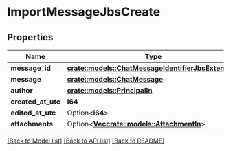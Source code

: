 # ImportMessageJbsCreate

## Properties

Name | Type | Description | Notes
------------ | ------------- | ------------- | -------------
**message_id** | [**crate::models::ChatMessageIdentifierJbsExternalId**](ChatMessageIdentifierJbsExternalId.md) |  | 
**message** | [**crate::models::ChatMessage**](ChatMessage.md) |  | 
**author** | [**crate::models::PrincipalIn**](PrincipalIn.md) |  | 
**created_at_utc** | **i64** |  | 
**edited_at_utc** | Option<**i64**> |  | [optional]
**attachments** | Option<[**Vec<crate::models::AttachmentIn>**](AttachmentIn.md)> |  | [optional]

[[Back to Model list]](../README.md#documentation-for-models) [[Back to API list]](../README.md#documentation-for-api-endpoints) [[Back to README]](../README.md)


